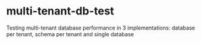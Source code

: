 # multi-tenant-db-test
Testing multi-tenant database performance in 3 implementations: database per tenant, schema per tenant and single database
